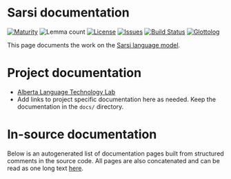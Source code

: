 # Sarsi documentation

[![Maturity](https://img.shields.io/endpoint?url=https%3A%2F%2Fraw.githubusercontent.com%2Fgiellalt%2Flang-srs%2Fgh-pages%2Fmaturity.json)](https://giellalt.github.io/MaturityClassification.html)
![Lemma count](https://img.shields.io/endpoint?url=https%3A%2F%2Fraw.githubusercontent.com%2Fgiellalt%2Flang-srs%2Fgh-pages%2Flemmacount.json)
[![License](https://img.shields.io/github/license/giellalt/lang-srs)](https://github.com/giellalt/lang-srs/blob/main/LICENSE)
[![Issues](https://img.shields.io/github/issues/giellalt/lang-srs)](https://github.com/giellalt/lang-srs/issues)
[![Build Status](https://builds.giellalt.org/api/badge/lang-srs?label=CI)](https://builds.giellalt.org/pipelines/lang-srs/builds/latest)
[![Glottolog](https://img.shields.io/badge/Glottolog-green)](https://glottolog.org/resource/languoid/id/sars1236)

This page documents the work on the [Sarsi language model](http://github.com/giellalt/lang-srs). 

# Project documentation

* [Alberta Language Technology Lab](http://altlab.artsrn.ualberta.ca/)
* Add links to project specific documentation here as needed. Keep the documentation in the `docs/` directory.

# In-source documentation

Below is an autogenerated list of documentation pages built from structured comments in the source code. All pages are also concatenated and can be read as one long text [here](srs.md).
